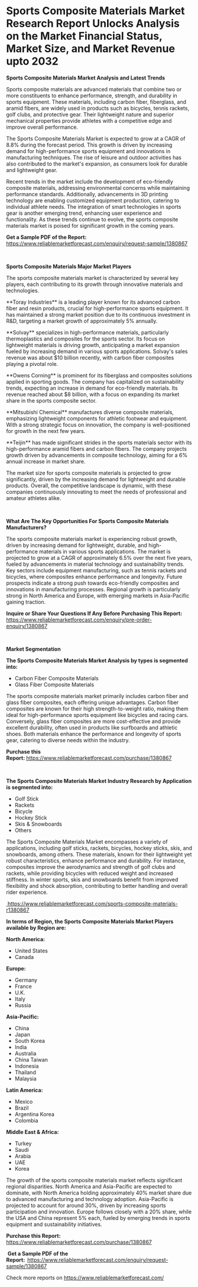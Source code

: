 <p><h1>Sports Composite Materials Market Research Report Unlocks Analysis on the Market Financial Status, Market Size, and Market Revenue upto 2032</h1></p><p><strong>Sports Composite Materials Market Analysis and Latest Trends</strong></p>
<p><p>Sports composite materials are advanced materials that combine two or more constituents to enhance performance, strength, and durability in sports equipment. These materials, including carbon fiber, fiberglass, and aramid fibers, are widely used in products such as bicycles, tennis rackets, golf clubs, and protective gear. Their lightweight nature and superior mechanical properties provide athletes with a competitive edge and improve overall performance.</p><p>The Sports Composite Materials Market is expected to grow at a CAGR of 8.8% during the forecast period. This growth is driven by increasing demand for high-performance sports equipment and innovations in manufacturing techniques. The rise of leisure and outdoor activities has also contributed to the market's expansion, as consumers look for durable and lightweight gear.</p><p>Recent trends in the market include the development of eco-friendly composite materials, addressing environmental concerns while maintaining performance standards. Additionally, advancements in 3D printing technology are enabling customized equipment production, catering to individual athlete needs. The integration of smart technologies in sports gear is another emerging trend, enhancing user experience and functionality. As these trends continue to evolve, the sports composite materials market is poised for significant growth in the coming years.</p></p>
<p><strong>Get a Sample PDF of the Report:&nbsp;</strong> <a href="https://www.reliablemarketforecast.com/enquiry/request-sample/1380867?utm_campaign=2190&utm_medium=2&utm_source=Github&utm_content=ia&utm_term=01022025&utm_id=sports-composite-materials">https://www.reliablemarketforecast.com/enquiry/request-sample/1380867</a></p>
<p>&nbsp;</p>
<p><strong>Sports Composite Materials Major Market Players</strong></p>
<p><p>The sports composite materials market is characterized by several key players, each contributing to its growth through innovative materials and technologies. </p><p>**Toray Industries** is a leading player known for its advanced carbon fiber and resin products, crucial for high-performance sports equipment. It has maintained a strong market position due to its continuous investment in R&D, targeting a market growth of approximately 5% annually.</p><p>**Solvay** specializes in high-performance materials, particularly thermoplastics and composites for the sports sector. Its focus on lightweight materials is driving growth, anticipating a market expansion fueled by increasing demand in various sports applications. Solvay's sales revenue was about $10 billion recently, with carbon fiber composites playing a pivotal role.</p><p>**Owens Corning** is prominent for its fiberglass and composites solutions applied in sporting goods. The company has capitalized on sustainability trends, expecting an increase in demand for eco-friendly materials. Its revenue reached about $8 billion, with a focus on expanding its market share in the sports composite sector.</p><p>**Mitsubishi Chemical** manufactures diverse composite materials, emphasizing lightweight components for athletic footwear and equipment. With a strong strategic focus on innovation, the company is well-positioned for growth in the next few years.</p><p>**Teijin** has made significant strides in the sports materials sector with its high-performance aramid fibers and carbon fibers. The company projects growth driven by advancements in composite technology, aiming for a 6% annual increase in market share.</p><p>The market size for sports composite materials is projected to grow significantly, driven by the increasing demand for lightweight and durable products. Overall, the competitive landscape is dynamic, with these companies continuously innovating to meet the needs of professional and amateur athletes alike.</p></p>
<p>&nbsp;</p>
<p><strong>What Are The Key Opportunities For Sports Composite Materials Manufacturers?</strong></p>
<p><p>The sports composite materials market is experiencing robust growth, driven by increasing demand for lightweight, durable, and high-performance materials in various sports applications. The market is projected to grow at a CAGR of approximately 6.5% over the next five years, fueled by advancements in material technology and sustainability trends. Key sectors include equipment manufacturing, such as tennis rackets and bicycles, where composites enhance performance and longevity. Future prospects indicate a strong push towards eco-friendly composites and innovations in manufacturing processes. Regional growth is particularly strong in North America and Europe, with emerging markets in Asia-Pacific gaining traction.</p></p>
<p><strong>Inquire or Share Your Questions If Any Before Purchasing This Report:</strong> <a href="https://www.reliablemarketforecast.com/enquiry/pre-order-enquiry/1380867?utm_campaign=2190&utm_medium=2&utm_source=Github&utm_content=ia&utm_term=01022025&utm_id=sports-composite-materials">https://www.reliablemarketforecast.com/enquiry/pre-order-enquiry/1380867</a></p>
<p>&nbsp;</p>
<p><strong>Market Segmentation</strong></p>
<p><strong>The Sports Composite Materials Market Analysis by types is segmented into:</strong></p>
<p><ul><li>Carbon Fiber Composite Materials</li><li>Glass Fiber Composite Materials</li></ul></p>
<p><p>The sports composite materials market primarily includes carbon fiber and glass fiber composites, each offering unique advantages. Carbon fiber composites are known for their high strength-to-weight ratio, making them ideal for high-performance sports equipment like bicycles and racing cars. Conversely, glass fiber composites are more cost-effective and provide excellent durability, often used in products like surfboards and athletic shoes. Both materials enhance the performance and longevity of sports gear, catering to diverse needs within the industry.</p></p>
<p><strong>Purchase this Report:&nbsp;</strong><a href="https://www.reliablemarketforecast.com/purchase/1380867?utm_campaign=2190&utm_medium=2&utm_source=Github&utm_content=ia&utm_term=01022025&utm_id=sports-composite-materials">https://www.reliablemarketforecast.com/purchase/1380867</a></p>
<p>&nbsp;</p>
<p><strong>The Sports Composite Materials Market Industry Research by Application is segmented into:</strong></p>
<p><ul><li>Golf Stick</li><li>Rackets</li><li>Bicycle</li><li>Hockey Stick</li><li>Skis & Snowboards</li><li>Others</li></ul></p>
<p><p>The Sports Composite Materials Market encompasses a variety of applications, including golf sticks, rackets, bicycles, hockey sticks, skis, and snowboards, among others. These materials, known for their lightweight yet robust characteristics, enhance performance and durability. For instance, composites improve the aerodynamics and strength of golf clubs and rackets, while providing bicycles with reduced weight and increased stiffness. In winter sports, skis and snowboards benefit from improved flexibility and shock absorption, contributing to better handling and overall rider experience.</p></p>
<p><a href="https://www.reliablemarketforecast.com/sports-composite-materials-r1380867?utm_campaign=2190&utm_medium=2&utm_source=Github&utm_content=ia&utm_term=01022025&utm_id=sports-composite-materials">&nbsp;https://www.reliablemarketforecast.com/sports-composite-materials-r1380867</a></p>
<p><strong>In terms of Region, the Sports Composite Materials Market Players available by Region are:</strong></p>
<p>
    <p> <strong> North America: </strong>
        <ul>
            <li>United States</li>
            <li>Canada</li>
        </ul>
        </p> 
    <p> <strong> Europe: </strong>
        <ul>
            <li>Germany</li>
            <li>France</li>
            <li>U.K.</li>
            <li>Italy</li>
            <li>Russia</li>
        </ul>
        </p> 
    <p> <strong> Asia-Pacific: </strong>
        <ul>
            <li>China</li>
            <li>Japan</li>
            <li>South Korea</li>
            <li>India</li>
            <li>Australia</li>
            <li>China Taiwan</li>
            <li>Indonesia</li>
            <li>Thailand</li>
            <li>Malaysia</li>
        </ul>
        </p> 
    <p> <strong> Latin America: </strong>
        <ul>
            <li>Mexico</li>
            <li>Brazil</li>
            <li>Argentina Korea</li>
            <li>Colombia</li>
        </ul>
        </p> 
    <p> <strong> Middle East & Africa: </strong>
        <ul>
            <li>Turkey</li>
            <li>Saudi</li>
            <li>Arabia</li>
            <li>UAE</li>
            <li>Korea</li>
        </ul>
    </p>
    </p>
<p><p>The growth of the sports composite materials market reflects significant regional disparities. North America and Asia-Pacific are expected to dominate, with North America holding approximately 40% market share due to advanced manufacturing and technology adoption. Asia-Pacific is projected to account for around 30%, driven by increasing sports participation and innovation. Europe follows closely with a 20% share, while the USA and China represent 5% each, fueled by emerging trends in sports equipment and sustainability initiatives.</p></p>
<p><strong>Purchase this Report: </strong><a href="https://www.reliablemarketforecast.com/purchase/1380867?utm_campaign=2190&utm_medium=2&utm_source=Github&utm_content=ia&utm_term=01022025&utm_id=sports-composite-materials">https://www.reliablemarketforecast.com/purchase/1380867</a></p>
<p>&nbsp;<strong>Get a Sample PDF of the Report:&nbsp;&nbsp;</strong><a href="https://www.reliablemarketforecast.com/enquiry/request-sample/1380867?utm_campaign=2190&utm_medium=2&utm_source=Github&utm_content=ia&utm_term=01022025&utm_id=sports-composite-materials">https://www.reliablemarketforecast.com/enquiry/request-sample/1380867</a></p>
<p><strong></strong></p>
<p>Check more reports on <a href="https://www.reliablemarketforecast.com/?utm_campaign=2190&utm_medium=2&utm_source=Github&utm_content=ia&utm_term=01022025&utm_id=sports-composite-materials">https://www.reliablemarketforecast.com/</a></p>